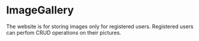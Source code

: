 # ImageGallery

The website is for storing images only for registered users. Registered users can perfom CRUD operations on their pictures.
